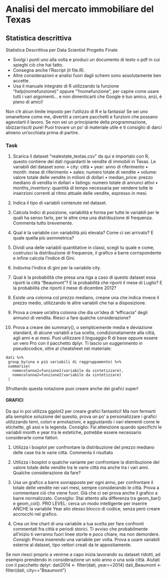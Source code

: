 # Analisi del mercato immobiliare del Texas
## Statistica descrittiva

Statistica Descrittiva per Data Scientist
Progetto Finale

- Svolgi i punti uno alla volta e produci un documento di testo o pdf in cui spieghi ciò che hai fatto. 
- Consegna anche l’Rscript (il file.R). 
- Altre considerazioni e analisi fuori dagli schemi sono assolutamente ben accette.
- Usa il manuale integrato di R utilizzando la funzione “help(nomefunzione)” oppure “?nomefunzione”, per capire come usare tutti i vari argomenti… e non dimenticarti che Google è tuo amico, anzi, è pieno di amici!

Non c’è alcun limite imposto per l’utilizzo di R e la fantasia! Se sei uno smanettone come me, divertiti a cercare pacchetti e funzioni che possano agevolarti il lavoro.
 Se non sei un principiante della programmazione, sbizzarrisciti pure! 
Puoi trovare un po’ di materiale utile e ti consiglio di darci almeno un’occhiata prima di partire.

### Task

1. Scarica il dataset "realestate_textas.csv" da qui e importalo con R, questo contiene dei dati riguardanti le vendite di immobili in Texas. Le variabili del dataset sono:
• city: città
• year: anno di riferimento
• month: mese di riferimento
• sales: numero totale di vendite
• volume: valore totale delle vendite in milioni di dollari
• median_price: prezzo mediano di vendita in dollari
• listings: numero totale di annunci attivi
• months_inventory: quantità di tempo necessaria per vendere tutte le inserzioni correnti al ritmo attuale delle vendite, espresso in mesi.

2. Indica il tipo di variabili contenute nel dataset. 

3. Calcola Indici di posizione, variabilità e forma per tutte le variabili per le quali ha senso farlo, per le altre crea una distribuzione di frequenza. Commenta tutto brevemente.

4. Qual è la variabile con variabilità più elevata? Come ci sei arrivato? E quale quella più asimmetrica?

5. Dividi una delle variabili quantitative in classi, scegli tu quale e come, costruisci la distribuzione di frequenze, il grafico a barre corrispondente e infine calcola l’indice di Gini.

6. Indovina l’indice di gini per la variabile city.

7. Qual è la probabilità che presa una riga a caso di questo dataset essa riporti la città “Beaumont”? E la probabilità che riporti il mese di Luglio? E la probabilità che riporti il mese di dicembre 2012?

8. Esiste una colonna col prezzo mediano, creane una che indica invece il prezzo medio, utilizzando le altre variabili che hai a disposizione.

9. Prova a creare un’altra colonna che dia un’idea di “efficacia” degli annunci di vendita. Riesci a fare qualche considerazione?

10. Prova a creare dei summary(), o semplicemente media e deviazione standard, di alcune variabili a tua scelta, condizionatamente alla città, agli anni e ai mesi. Puoi utilizzare il linguaggio R di base oppure essere un vero Pro con il pacchetto dplyr. 
Ti lascio un suggerimento in pseudocodice, oltre al cheatsheet nel materiale:
 
 ```
dati %>%
  group_by(una o più variabili di raggruppamento) %>%
  summarise(
    nomecolonna1=funzione1(variabile da sintetizzare),
    nomecolonna2=funzione2(variabile da sintetizzare)
  )
```
Sfruttando questa notazione puoi creare anche dei grafici super!

#### GRAFICI

Da qui in poi utilizza ggplot2 per creare grafici fantastici! 
Ma non fermarti alla semplice soluzione del quesito, prova un po’ a personalizzare i grafici utilizzando temi, colori e annotazioni, e aggiustando i vari elementi come le etichette, gli assi e la legenda.
Consiglio: Fai attenzione quando specifichi le variabili month e year tra le estetiche, potrebbe essere necessario considerarle come fattori.

1. Utilizza i boxplot per confrontare la distribuzione del prezzo mediano delle case tra le varie città. Commenta il risultato

2. Utilizza i boxplot o qualche variante per confrontare la distribuzione del valore totale delle vendite tra le varie città ma anche tra i vari anni. Qualche considerazione da fare?
3. Usa un grafico a barre sovrapposte per ogni anno,  per confrontare il totale delle vendite nei vari mesi, sempre considerando le città.  Prova a commentare ciò che viene fuori. Già che ci sei prova anche il grafico a barre normalizzato. Consiglio: Stai attento alla differenza tra geom_bar() e geom_col(). PRO LEVEL: cerca un modo intelligente per inserire ANCHE la variabile Year allo stesso blocco di codice, senza però creare accrocchi nel grafico.

4. Crea un line chart di una variabile a tua scelta per fare confronti commentati fra città e periodi storici. Ti avviso che probabilmente all’inizio ti verranno fuori linee storte e poco chiare, ma non demordere. Consigli: Prova inserendo una variabile per volta. Prova a usare variabili esterne al dataset, tipo vettori creati da te appositamente.

Se non riesci proprio a venirne a capo inizia lavorando su dataset ridotti, ad esempio prendendo in considerazione un solo anno o una sola città. Aiutati con il pacchetto dplyr:
dati2014 <- filter(dati, year==2014)
dati_Beaumont <- filter(dati, city==”Beaumont”)

















